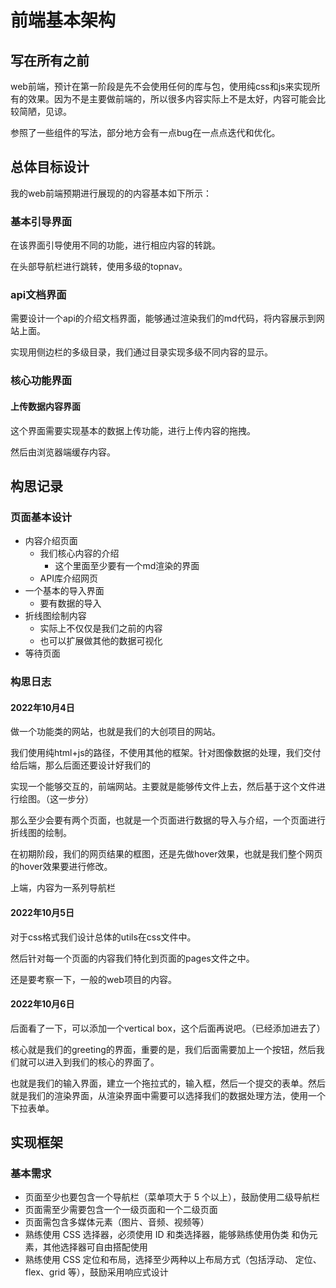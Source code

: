 # 前端基本架构

## 写在所有之前

web前端，预计在第一阶段是先不会使用任何的库与包，使用纯css和js来实现所有的效果。因为不是主要做前端的，所以很多内容实际上不是太好，内容可能会比较简陋，见谅。

参照了一些组件的写法，部分地方会有一点bug在一点点迭代和优化。

## 总体目标设计

我的web前端预期进行展现的的内容基本如下所示：

### 基本引导界面

在该界面引导使用不同的功能，进行相应内容的转跳。

在头部导航栏进行跳转，使用多级的topnav。

### api文档界面

需要设计一个api的介绍文档界面，能够通过渲染我们的md代码，将内容展示到网站上面。

实现用侧边栏的多级目录，我们通过目录实现多级不同内容的显示。



### 核心功能界面

#### 上传数据内容界面

这个界面需要实现基本的数据上传功能，进行上传内容的拖拽。

然后由浏览器端缓存内容。

## 构思记录

### 页面基本设计

- 内容介绍页面
  - 我们核心内容的介绍
    - 这个里面至少要有一个md渲染的界面
  - API库介绍网页
- 一个基本的导入界面
  - 要有数据的导入
- 折线图绘制内容
  - 实际上不仅仅是我们之前的内容
  - 也可以扩展做其他的数据可视化
- 等待页面

### 构思日志

#### 2022年10月4日

做一个功能类的网站，也就是我们的大创项目的网站。

我们使用纯html+js的路径，不使用其他的框架。针对图像数据的处理，我们交付给后端，那么后面还要设计好我们的

实现一个能够交互的，前端网站。主要就是能够传文件上去，然后基于这个文件进行绘图。（这一步分）

那么至少会要有两个页面，也就是一个页面进行数据的导入与介绍，一个页面进行折线图的绘制。

在初期阶段，我们的网页结果的框图，还是先做hover效果，也就是我们整个网页的hover效果要进行修改。

上端，内容为一系列导航栏

#### 2022年10月5日

对于css格式我们设计总体的utils在css文件中。

然后针对每一个页面的内容我们特化到页面的pages文件之中。

还是要考察一下，一般的web项目的内容。

#### 2022年10月6日

后面看了一下，可以添加一个vertical box，这个后面再说吧。（已经添加进去了）

核心就是我们的greeting的界面，重要的是，我们后面需要加上一个按钮，然后我们就可以进入到我们的核心的界面了。

也就是我们的输入界面，建立一个拖拉式的，输入框，然后一个提交的表单。然后就是我们的渲染界面，从渲染界面中需要可以选择我们的数据处理方法，使用一个下拉表单。

## 实现框架

### 基本需求

- 页面至少也要包含一个导航栏（菜单项大于 5 个以上），鼓励使用二级导航栏
- 页面需至少需要包含一个一级页面和一个二级页面
- 页面需包含多媒体元素（图片、音频、视频等）
- 熟练使用 CSS 选择器，必须使用 ID 和类选择器，能够熟练使用伪类 和伪元素，其他选择器可自由搭配使用
- 熟练使用 CSS 定位和布局，选择至少两种以上布局方式（包括浮动、 定位、flex、grid 等），鼓励采用响应式设计